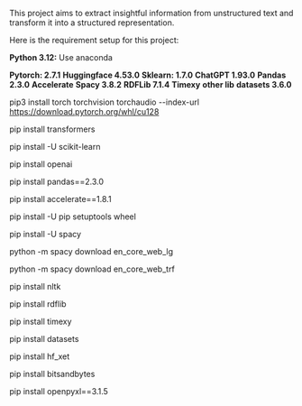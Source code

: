 This project aims to extract insightful information from unstructured text and transform it into a structured representation.

Here is the requirement setup for this project:

**Python 3.12:**
Use anaconda 

**Pytorch: 2.7.1** 
**Huggingface 4.53.0**
**Sklearn: 1.7.0**
**ChatGPT 1.93.0** 
**Pandas 2.3.0**
**Accelerate**
**Spacy 3.8.2**
**RDFLib 7.1.4**
**Timexy**
**other lib**
**datasets 3.6.0**

pip3 install torch torchvision torchaudio --index-url https://download.pytorch.org/whl/cu128

pip install transformers

pip install -U scikit-learn

pip install openai

pip install pandas==2.3.0

pip install accelerate==1.8.1

pip install -U pip setuptools wheel

pip install -U spacy

python -m spacy download en_core_web_lg

python -m spacy download en_core_web_trf

pip install nltk

pip install rdflib

pip install timexy

pip install datasets

pip install hf_xet

pip install bitsandbytes

pip install openpyxl==3.1.5
